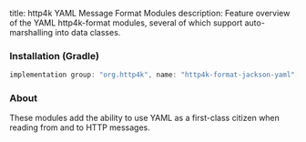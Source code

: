 title: http4k YAML Message Format Modules
description: Feature overview of the YAML http4k-format modules, several of which support auto-marshalling into data classes.

### Installation (Gradle)

```groovy
implementation group: "org.http4k", name: "http4k-format-jackson-yaml", version: "4.9.5.0"
```

### About
These modules add the ability to use YAML as a first-class citizen when reading from and to HTTP messages. 

[http4k]: https://http4k.org
